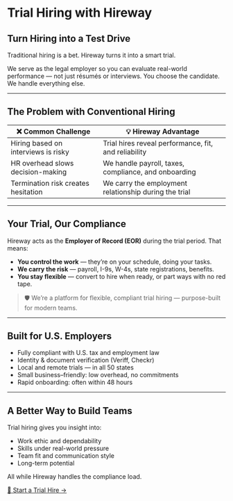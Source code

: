 
# Trial Hiring with Hireway

## Turn Hiring into a Test Drive

Traditional hiring is a bet. Hireway turns it into a smart trial.

We serve as the legal employer so you can evaluate real-world performance — not just résumés or interviews. You choose the candidate. We handle everything else.

---

## The Problem with Conventional Hiring

| ❌ Common Challenge | 💡 Hireway Advantage |
|--------------------|----------------------|
| Hiring based on interviews is risky | Trial hires reveal performance, fit, and reliability |
| HR overhead slows decision-making | We handle payroll, taxes, compliance, and onboarding |
| Termination risk creates hesitation | We carry the employment relationship during the trial |

---

## Your Trial, Our Compliance

Hireway acts as the **Employer of Record (EOR)** during the trial period. That means:

- **You control the work** — they’re on your schedule, doing your tasks.
- **We carry the risk** — payroll, I-9s, W-4s, state registrations, benefits.
- **You stay flexible** — convert to hire when ready, or part ways with no red tape.

> 🛡️ We’re a platform for flexible, compliant trial hiring — purpose-built for modern teams.

---

## Built for U.S. Employers

- Fully compliant with U.S. tax and employment law  
- Identity & document verification (Veriff, Checkr)  
- Local and remote trials — in all 50 states  
- Small business–friendly: low overhead, no commitments  
- Rapid onboarding: often within 48 hours

---

## A Better Way to Build Teams

Trial hiring gives you insight into:

- Work ethic and dependability  
- Skills under real-world pressure  
- Team fit and communication style  
- Long-term potential

All while Hireway handles the compliance load.

[📅 Start a Trial Hire →](#)
